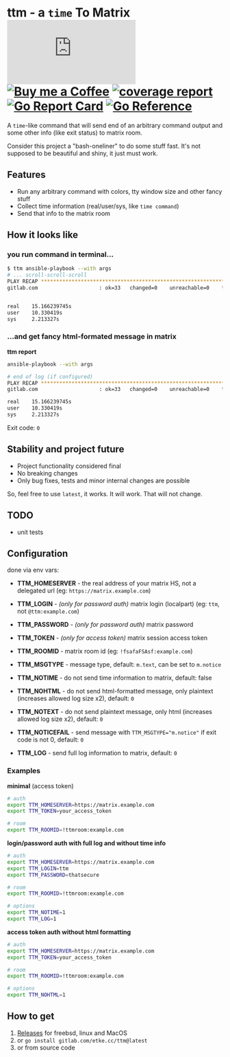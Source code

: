 # ttm - a `time` To Matrix [![Matrix](https://img.shields.io/matrix/ttm:etke.cc?logo=matrix&server_fqdn=matrix.org&style=for-the-badge)](https://matrix.to/#/#ttm:etke.cc) [![Buy me a Coffee](https://shields.io/badge/donate-buy%20me%20a%20coffee-green?logo=buy-me-a-coffee&style=for-the-badge)](https://buymeacoffee.com/etkecc) [![coverage report](https://gitlab.com/etke.cc/ttm/badges/main/coverage.svg)](https://gitlab.com/etke.cc/ttm/-/commits/main) [![Go Report Card](https://goreportcard.com/badge/gitlab.com/etke.cc/ttm)](https://goreportcard.com/report/gitlab.com/etke.cc/ttm) [![Go Reference](https://pkg.go.dev/badge/gitlab.com/etke.cc/ttm.svg)](https://pkg.go.dev/gitlab.com/etke.cc/ttm)

A `time`-like command that will send end of an arbitrary command output and some other info (like exit status) to matrix room.

Consider this project a "bash-oneliner" to do some stuff fast. It's not supposed to be beautiful and shiny, it just must work.

## Features

* Run any arbitrary command with colors, tty window size and other fancy stuff
* Collect time information (real/user/sys, like `time command`)
* Send that info to the matrix room

## How it looks like

### you run command in terminal...

```bash
$ ttm ansible-playbook --with args
# ... scroll-scroll-scroll
PLAY RECAP *****************************************************************************************************************************
gitlab.com                    : ok=33   changed=0    unreachable=0    failed=0    skipped=147  rescued=0    ignored=0


real	15.166239745s
user	10.330419s
sys		2.213327s
```

### ...and get fancy html-formated message in matrix

**ttm report**

```bash
ansible-playbook --with args
```

```bash
# end of log (if configured)
PLAY RECAP *****************************************************************************************************************************
gitlab.com                    : ok=33   changed=0    unreachable=0    failed=0    skipped=147  rescued=0    ignored=0
```

```bash
real	15.166239745s
user	10.330419s
sys		2.213327s
```

Exit code: `0`


## Stability and project future

* Project functionality considered final
* No breaking changes
* Only bug fixes, tests and minor internal changes are possible

So, feel free to use `latest`, it works. It will work. That will not change.

## TODO

* unit tests

## Configuration

done via env vars:

* **TTM_HOMESERVER** - the real address of your matrix HS, not a delegated url (eg: `https://matrix.example.com`)

* **TTM_LOGIN** - _(only for password auth)_ matrix login (localpart) (eg: `ttm`, not `@ttm:example.com`)
* **TTM_PASSWORD** - _(only for password auth)_ matrix password
* **TTM_TOKEN** - _(only for access token)_ matrix session access token

* **TTM_ROOMID** - matrix room id (eg: `!fsafaFSAsf:example.com`)
* **TTM_MSGTYPE** - message type, default: `m.text`, can be set to `m.notice`

* **TTM_NOTIME** - do not send time information to matrix, default: false
* **TTM_NOHTML** - do not send html-formatted message, only plaintext (increases allowed log size x2), default: `0`
* **TTM_NOTEXT** - do not send plaintext message, only html (increases allowed log size x2), default: `0`
* **TTM_NOTICEFAIL** - send message with `TTM_MSGTYPE="m.notice"` if exit code is not 0, default: `0`
* **TTM_LOG** - send full log information to matrix, default: `0`

### Examples

**minimal** (access token)

```bash
# auth
export TTM_HOMESERVER=https://matrix.example.com
export TTM_TOKEN=your_access_token

# room
export TTM_ROOMID=!ttmroom:example.com
```

**login/password auth with full log and without time info**

```bash
# auth
export TTM_HOMESERVER=https://matrix.example.com
export TTM_LOGIN=ttm
export TTM_PASSWORD=thatsecure

# room
export TTM_ROOMID=!ttmroom:example.com

# options
export TTM_NOTIME=1
export TTM_LOG=1
```

**access token auth without html formatting**

```bash
# auth
export TTM_HOMESERVER=https://matrix.example.com
export TTM_TOKEN=your_access_token

# room
export TTM_ROOMID=!ttmroom:example.com

# options
export TTM_NOHTML=1
```

## How to get

1. [Releases](https://gitlab.com/etke.cc/ttm/-/releases) for freebsd, linux and MacOS
2. or `go install gitlab.com/etke.cc/ttm@latest`
2. or from source code
